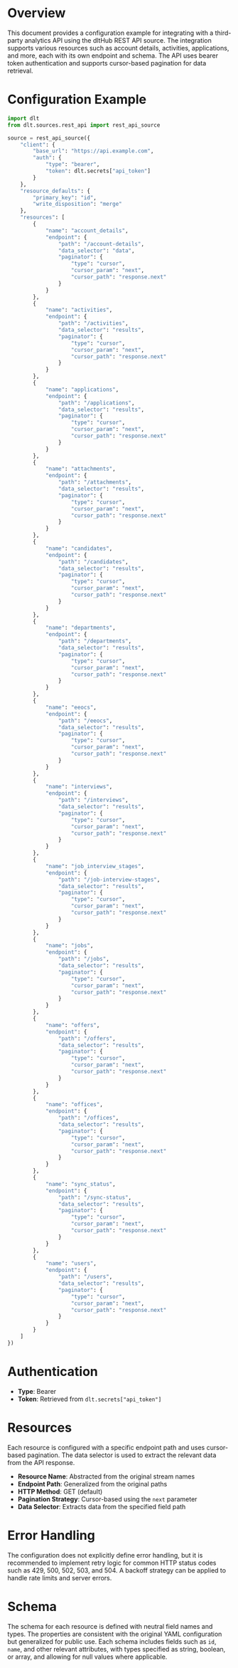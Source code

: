 # Overview

This document provides a configuration example for integrating with a third-party analytics API using the dltHub REST API source. The integration supports various resources such as account details, activities, applications, and more, each with its own endpoint and schema. The API uses bearer token authentication and supports cursor-based pagination for data retrieval.

# Configuration Example

```python
import dlt
from dlt.sources.rest_api import rest_api_source

source = rest_api_source({
    "client": {
        "base_url": "https://api.example.com",
        "auth": {
            "type": "bearer",
            "token": dlt.secrets["api_token"]
        }
    },
    "resource_defaults": {
        "primary_key": "id",
        "write_disposition": "merge"
    },
    "resources": [
        {
            "name": "account_details",
            "endpoint": {
                "path": "/account-details",
                "data_selector": "data",
                "paginator": {
                    "type": "cursor",
                    "cursor_param": "next",
                    "cursor_path": "response.next"
                }
            }
        },
        {
            "name": "activities",
            "endpoint": {
                "path": "/activities",
                "data_selector": "results",
                "paginator": {
                    "type": "cursor",
                    "cursor_param": "next",
                    "cursor_path": "response.next"
                }
            }
        },
        {
            "name": "applications",
            "endpoint": {
                "path": "/applications",
                "data_selector": "results",
                "paginator": {
                    "type": "cursor",
                    "cursor_param": "next",
                    "cursor_path": "response.next"
                }
            }
        },
        {
            "name": "attachments",
            "endpoint": {
                "path": "/attachments",
                "data_selector": "results",
                "paginator": {
                    "type": "cursor",
                    "cursor_param": "next",
                    "cursor_path": "response.next"
                }
            }
        },
        {
            "name": "candidates",
            "endpoint": {
                "path": "/candidates",
                "data_selector": "results",
                "paginator": {
                    "type": "cursor",
                    "cursor_param": "next",
                    "cursor_path": "response.next"
                }
            }
        },
        {
            "name": "departments",
            "endpoint": {
                "path": "/departments",
                "data_selector": "results",
                "paginator": {
                    "type": "cursor",
                    "cursor_param": "next",
                    "cursor_path": "response.next"
                }
            }
        },
        {
            "name": "eeocs",
            "endpoint": {
                "path": "/eeocs",
                "data_selector": "results",
                "paginator": {
                    "type": "cursor",
                    "cursor_param": "next",
                    "cursor_path": "response.next"
                }
            }
        },
        {
            "name": "interviews",
            "endpoint": {
                "path": "/interviews",
                "data_selector": "results",
                "paginator": {
                    "type": "cursor",
                    "cursor_param": "next",
                    "cursor_path": "response.next"
                }
            }
        },
        {
            "name": "job_interview_stages",
            "endpoint": {
                "path": "/job-interview-stages",
                "data_selector": "results",
                "paginator": {
                    "type": "cursor",
                    "cursor_param": "next",
                    "cursor_path": "response.next"
                }
            }
        },
        {
            "name": "jobs",
            "endpoint": {
                "path": "/jobs",
                "data_selector": "results",
                "paginator": {
                    "type": "cursor",
                    "cursor_param": "next",
                    "cursor_path": "response.next"
                }
            }
        },
        {
            "name": "offers",
            "endpoint": {
                "path": "/offers",
                "data_selector": "results",
                "paginator": {
                    "type": "cursor",
                    "cursor_param": "next",
                    "cursor_path": "response.next"
                }
            }
        },
        {
            "name": "offices",
            "endpoint": {
                "path": "/offices",
                "data_selector": "results",
                "paginator": {
                    "type": "cursor",
                    "cursor_param": "next",
                    "cursor_path": "response.next"
                }
            }
        },
        {
            "name": "sync_status",
            "endpoint": {
                "path": "/sync-status",
                "data_selector": "results",
                "paginator": {
                    "type": "cursor",
                    "cursor_param": "next",
                    "cursor_path": "response.next"
                }
            }
        },
        {
            "name": "users",
            "endpoint": {
                "path": "/users",
                "data_selector": "results",
                "paginator": {
                    "type": "cursor",
                    "cursor_param": "next",
                    "cursor_path": "response.next"
                }
            }
        }
    ]
})
```

# Authentication

- **Type**: Bearer
- **Token**: Retrieved from `dlt.secrets["api_token"]`

# Resources

Each resource is configured with a specific endpoint path and uses cursor-based pagination. The data selector is used to extract the relevant data from the API response.

- **Resource Name**: Abstracted from the original stream names
- **Endpoint Path**: Generalized from the original paths
- **HTTP Method**: GET (default)
- **Pagination Strategy**: Cursor-based using the `next` parameter
- **Data Selector**: Extracts data from the specified field path

# Error Handling

The configuration does not explicitly define error handling, but it is recommended to implement retry logic for common HTTP status codes such as 429, 500, 502, 503, and 504. A backoff strategy can be applied to handle rate limits and server errors.

# Schema

The schema for each resource is defined with neutral field names and types. The properties are consistent with the original YAML configuration but generalized for public use. Each schema includes fields such as `id`, `name`, and other relevant attributes, with types specified as string, boolean, or array, and allowing for null values where applicable.